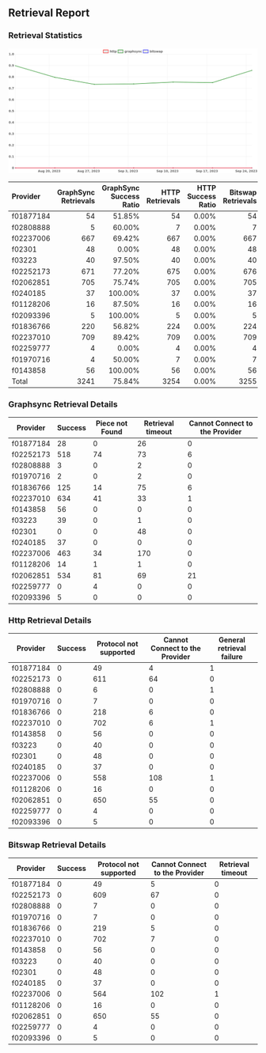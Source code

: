 ## Retrieval Report
### Retrieval Statistics
<img src="https://raw.githubusercontent.com/data-preservation-programs/filplus-checker-assets/main/filecoin-project/filecoin-plus-large-datasets/issues/2094/1695611196874.png"/>

| Provider  | GraphSync Retrievals | GraphSync Success Ratio | HTTP Retrievals | HTTP Success Ratio | Bitswap Retrievals | Bitswap Success Ratio |
| :-------- | -------------------: | ----------------------: | --------------: | -----------------: | -----------------: | --------------------: |
| f01877184 |                   54 |                  51.85% |              54 |              0.00% |                 54 |                 0.00% |
| f02808888 |                    5 |                  60.00% |               7 |              0.00% |                  7 |                 0.00% |
| f02237006 |                  667 |                  69.42% |             667 |              0.00% |                667 |                 0.00% |
| f02301    |                   48 |                   0.00% |              48 |              0.00% |                 48 |                 0.00% |
| f03223    |                   40 |                  97.50% |              40 |              0.00% |                 40 |                 0.00% |
| f02252173 |                  671 |                  77.20% |             675 |              0.00% |                676 |                 0.00% |
| f02062851 |                  705 |                  75.74% |             705 |              0.00% |                705 |                 0.00% |
| f0240185  |                   37 |                 100.00% |              37 |              0.00% |                 37 |                 0.00% |
| f01128206 |                   16 |                  87.50% |              16 |              0.00% |                 16 |                 0.00% |
| f02093396 |                    5 |                 100.00% |               5 |              0.00% |                  5 |                 0.00% |
| f01836766 |                  220 |                  56.82% |             224 |              0.00% |                224 |                 0.00% |
| f02237010 |                  709 |                  89.42% |             709 |              0.00% |                709 |                 0.00% |
| f02259777 |                    4 |                   0.00% |               4 |              0.00% |                  4 |                 0.00% |
| f01970716 |                    4 |                  50.00% |               7 |              0.00% |                  7 |                 0.00% |
| f0143858  |                   56 |                 100.00% |              56 |              0.00% |                 56 |                 0.00% |
| Total     |                 3241 |                  75.84% |            3254 |              0.00% |               3255 |                 0.00% |

### Graphsync Retrieval Details
| Provider  | Success | Piece not Found | Retrieval timeout | Cannot Connect to the Provider |
| --------- | ------- | --------------- | ----------------- | ------------------------------ |
| f01877184 | 28      | 0               | 26                | 0                              |
| f02252173 | 518     | 74              | 73                | 6                              |
| f02808888 | 3       | 0               | 2                 | 0                              |
| f01970716 | 2       | 0               | 2                 | 0                              |
| f01836766 | 125     | 14              | 75                | 6                              |
| f02237010 | 634     | 41              | 33                | 1                              |
| f0143858  | 56      | 0               | 0                 | 0                              |
| f03223    | 39      | 0               | 1                 | 0                              |
| f02301    | 0       | 0               | 48                | 0                              |
| f0240185  | 37      | 0               | 0                 | 0                              |
| f02237006 | 463     | 34              | 170               | 0                              |
| f01128206 | 14      | 1               | 1                 | 0                              |
| f02062851 | 534     | 81              | 69                | 21                             |
| f02259777 | 0       | 4               | 0                 | 0                              |
| f02093396 | 5       | 0               | 0                 | 0                              |

### Http Retrieval Details
| Provider  | Success | Protocol not supported | Cannot Connect to the Provider | General retrieval failure |
| --------- | ------- | ---------------------- | ------------------------------ | ------------------------- |
| f01877184 | 0       | 49                     | 4                              | 1                         |
| f02252173 | 0       | 611                    | 64                             | 0                         |
| f02808888 | 0       | 6                      | 0                              | 1                         |
| f01970716 | 0       | 7                      | 0                              | 0                         |
| f01836766 | 0       | 218                    | 6                              | 0                         |
| f02237010 | 0       | 702                    | 6                              | 1                         |
| f0143858  | 0       | 56                     | 0                              | 0                         |
| f03223    | 0       | 40                     | 0                              | 0                         |
| f02301    | 0       | 48                     | 0                              | 0                         |
| f0240185  | 0       | 37                     | 0                              | 0                         |
| f02237006 | 0       | 558                    | 108                            | 1                         |
| f01128206 | 0       | 16                     | 0                              | 0                         |
| f02062851 | 0       | 650                    | 55                             | 0                         |
| f02259777 | 0       | 4                      | 0                              | 0                         |
| f02093396 | 0       | 5                      | 0                              | 0                         |

### Bitswap Retrieval Details
| Provider  | Success | Protocol not supported | Cannot Connect to the Provider | Retrieval timeout |
| --------- | ------- | ---------------------- | ------------------------------ | ----------------- |
| f01877184 | 0       | 49                     | 5                              | 0                 |
| f02252173 | 0       | 609                    | 67                             | 0                 |
| f02808888 | 0       | 7                      | 0                              | 0                 |
| f01970716 | 0       | 7                      | 0                              | 0                 |
| f01836766 | 0       | 219                    | 5                              | 0                 |
| f02237010 | 0       | 702                    | 7                              | 0                 |
| f0143858  | 0       | 56                     | 0                              | 0                 |
| f03223    | 0       | 40                     | 0                              | 0                 |
| f02301    | 0       | 48                     | 0                              | 0                 |
| f0240185  | 0       | 37                     | 0                              | 0                 |
| f02237006 | 0       | 564                    | 102                            | 1                 |
| f01128206 | 0       | 16                     | 0                              | 0                 |
| f02062851 | 0       | 650                    | 55                             | 0                 |
| f02259777 | 0       | 4                      | 0                              | 0                 |
| f02093396 | 0       | 5                      | 0                              | 0                 |
